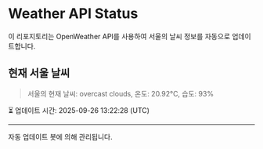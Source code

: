 
# Weather API Status

이 리포지토리는 OpenWeather API를 사용하여 서울의 날씨 정보를 자동으로 업데이트합니다.

## 현재 서울 날씨
> 서울의 현재 날씨: overcast clouds, 온도: 20.92°C, 습도: 93%

⏳ 업데이트 시간: 2025-09-26 13:22:28 (UTC)

---
자동 업데이트 봇에 의해 관리됩니다.
